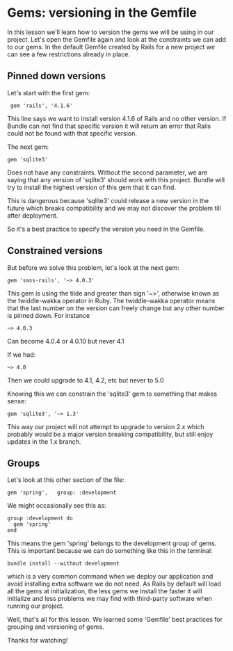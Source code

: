 # Gems: versioning in the Gemfile

In this lesson we'll learn how to version the gems we will be using in our project.
Let's open the Gemfile again and look at the constraints we can add to our gems.
In the default Gemfile created by Rails for a new project we can see a few restrictions already in place.

## Pinned down versions

Let's start with the first gem:
```
 gem 'rails', '4.1.6'
```

This line says we want to install version 4.1.6 of Rails and no other version. If Bundle can not find that specific version it will return an error that Rails could not be found with that specific version.

The next gem:
```
gem 'sqlite3'
```
Does not have any constraints. Without the second parameter, we are saying that any version of 'sqlite3' should work with this project. Bundle will try to install the highest version of this gem that it can find.

This is dangerous because 'sqlite3' could release a new version in the future which breaks compatibility and we may not discover the problem till after deployment.

So it's a best practice to specify the version you need in the Gemfile.


## Constrained versions

But before we solve this problem, let's look at the next gem:
```
gem 'sass-rails', '~> 4.0.3'
```

This gem is using the tilde and greater than sign '~>', otherwise known as the twiddle-wakka operator in Ruby. The twiddle-wakka operator means that the last number on the version can freely change but any other number is pinned down.
For instance
```
~> 4.0.3
```
Can become
 4.0.4 or 4.0.10 but never 4.1

If we had:
```
~> 4.0
```
Then we could upgrade to 4.1, 4.2, etc but never to 5.0

Knowing this we can constrain the 'sqlite3' gem to something that makes sense:
```
gem 'sqlite3', '~> 1.3'
```

This way our project will not attempt to upgrade to version 2.x which probably would be a major version breaking compatibility, but still enjoy updates in the 1.x branch.

## Groups

Let's look at this other section of the file:
```
gem 'spring',   group: :development
```

We might occasionally see this as:
```
group :development do
  gem 'spring'
end
```

This means the gem 'spring' belongs to the development group of gems. This is important because we can do something like this in the terminal:
```
bundle install --without development
```

which is a very common command when we deploy our application and avoid installing extra software we do not need. As Rails by default will load all the gems at initialization, the less gems we install the faster it will initialize and less problems we may find with third-party software when running our project.

Well, that's all for this lesson. We learned some 'Gemfile' best practices for grouping and versioning of gems.

Thanks for watching!

